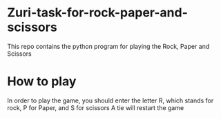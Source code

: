 # Zuri-task-for-rock-paper-and-scissors
This repo contains the python program for playing the Rock, Paper and Scissors 
# How to play
In order to play the game, you should enter the letter R, which stands for rock, P for Paper, and S for scissors A tie will restart the game
